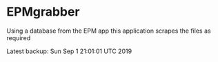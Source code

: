 # EPMgrabber
Using a database from the EPM app this application scrapes the files as required


Latest backup: Sun Sep 1 21:01:01 UTC 2019
